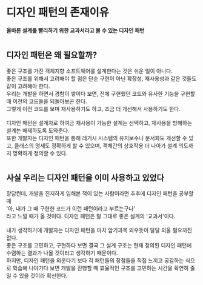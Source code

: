# 디자인 패턴의 존재이유
**올바른 설계를 빨리하기 위한 교과서라고 볼 수 있는 디자인 패턴**
#

## 디자인 패턴은 왜 필요할까?
좋은 구조를 가진 객체지향 소프트웨어를 설계한다는 것은 쉬운 일이 아니다.  
좋은 구조를 위해서 고려해야 할 점은 단순 구현이 아닌 확장성, 재사용성과 같은 것들도 같이 고려해야 한다.  
우리는 개발을 하면서 경험이 쌓이다 보면, 전에 구현했던 코드와 유사한 기능을 구현할 때 이전의 코드들을 되돌아보곤 한다.  
그렇게 이전 코드를 보며 재사용하기도 하고, 조금 더 개선해서 사용하기도 한다.  
<br />
디자인 패턴은 설계자로 하여금 재사용이 가능한 설계는 선택하고, 재사용을 방해하는 설계는 배제하도록 도와준다.  
또한 개발자는 디자인 패턴을 통해 레거시 시스템의 유지보수나 문서화도 개선할 수 있고, 클래스의 명세도 정확하게 할 수 있으며, 객체간의 상호작용 더 나아가 설계 의도까지 명확하게 정의할 수 있다.
#
## 사실 우리는 디자인 패턴을 이미 사용하고 있었다
장담컨데, 개발을 진지하게 임해본 적이 있는 사람이라면 추후에 디자인 패턴을 공부할 때  
'아, 내가 그 때 구현한 코드가 이런 패턴이라고 부르는구나'  
라고 느낄 때가 올 것이다. 디자인 패턴은 말 그대로 좋은 설계의 '교과서'이다.  
<br />
내가 생각하기에 개발자는 디자인 패턴을 마치 암기과목 외우듯이 달달 외울 필요까진 없다.  
좋은 구조를 고민하고, 구현하다 보면 결국 그 설계 구조는 현재 정의된 디자인 패턴에 수렴하는 결과가 나올 것이라고 생각하기 때문이다.  
하지만, 디자인 패턴을 외운다기 보다 각 패턴들의 장점들을 직접 느끼고 공감하는 식으로 학습해 나아가다 보면 개발을 진행할 때 효율적인 구조를 고민하는 시간을 확연히 줄일 수 있을 것이라 확신한다.